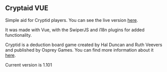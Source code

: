 ## Cryptaid VUE

Simple aid for Cryptid players. You can see the live version [here](https://cryptaid.vercel.app/).

It was made with Vue, with the SwiperJS and i18n plugins for added functionality.

Cryptid is a deduction board game created by Hal Duncan and Ruth Veevers and published by Osprey Games. You can find more information about it [here](https://boardgamegeek.com/boardgame/246784/cryptid).

Current version is 1.101